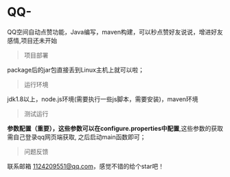 # QQ-
QQ空间自动点赞功能，Java编写，maven构建，可以秒点赞好友说说，增进好友感情,项目还未开始

>项目部署

package后的jar包直接丢到Linux主机上就可以啦；

>运行环境

jdk1.8以上，node.js环境(需要执行一些js脚本，需要安装)，maven环境

>测试运行

**参数配置（重要），这些参数可以在configure.properties中配置**,这些参数的获取需自己登录qq网页端获取,
之后启动main函数即可；

>问题反馈

联系邮箱 1124209551@qq.com，感觉不错的给个star吧！

